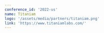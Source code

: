 ```yaml
---
conference_id: '2022-us'
name: Titaniam
logo: '/assets/media/partners/titaniam.png'
link: 'https://www.titaniamlabs.com/'
---
```

